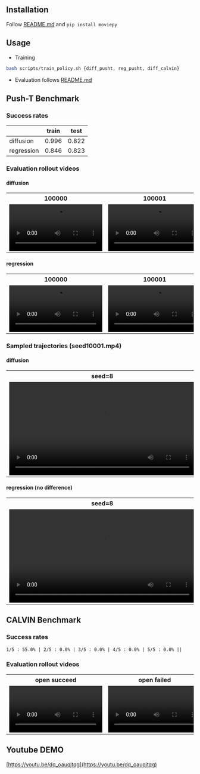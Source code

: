 ## Installation

Follow [README.md](./README.md) and `pip install moviepy`

## Usage
- Training
```bash
bash scripts/train_policy.sh {diff_pusht, reg_pusht, diff_calvin}
```

- Evaluation follows [README.md](./README.md)


## Push-T Benchmark

### Success rates

|          | train | test  |
|----------|-------|-------|
| diffusion| 0.996 | 0.822 |
| regression| 0.846 | 0.823 |

### Evaluation rollout videos

#### diffusion
<table>
	<tr>
		<th>100000</th>
		<th>100001</th>
		<th>100002</th>
		<th>100003</th>
	</tr>
	<tr>
		<td>
			<video controls width="250">
				<source src="./demo/diff_pusht_eval_output/media/seed100000.mp4" type="video/mp4">
			</video>
		</td>
		<td>
			<video controls width="250">
				<source src="./demo/diff_pusht_eval_output/media/seed100001.mp4" type="video/mp4">
			</video>
		</td>
		<td>
			<video controls width="250">
				<source src="./demo/diff_pusht_eval_output/media/seed100002.mp4" type="video/mp4">
			</video>
		</td>
		<td>
			<video controls width="250">
				<source src="./demo/diff_pusht_eval_output/media/seed100003.mp4" type="video/mp4">
			</video>
		</td>
	</tr>
</table>


#### regression

<table>
	<tr>
		<th>100000</th>
		<th>100001</th>
		<th>100002</th>
		<th>100003</th>
	</tr>
	<tr>
		<td>
			<video controls width="250">
				<source src="./demo/reg_pusht_eval_output/media/seed100000.mp4" type="video/mp4">
			</video>
		</td>
		<td>
			<video controls width="250">
				<source src="./demo/reg_pusht_eval_output/media/seed100001.mp4" type="video/mp4">
			</video>
		</td>
		<td>
			<video controls width="250">
				<source src="./demo/reg_pusht_eval_output/media/seed100002.mp4" type="video/mp4">
			</video>
		</td>
		<td>
			<video controls width="250">
				<source src="./demo/reg_pusht_eval_output/media/seed100003.mp4" type="video/mp4">
			</video>
		</td>
	</tr>
</table>

### Sampled trajectories (seed10001.mp4)
#### diffusion
<table>
	<tr>
		<th>seed=8</th>
		<th>seed=16</th>
	</tr>
	<tr>
		<td>
			<video controls width="500">
				<source src="./demo/diff_pusht_eval_output_8/media/seed100001.mp4" type="video/mp4">
			</video>
		</td>
		<td>
			<video controls width="500">
				<source src="./demo/diff_pusht_eval_output_16/media/seed100001.mp4" type="video/mp4">
			</video>
		</td>
	</tr>
</table>

#### regression (no difference)
<table>
	<tr>
		<th>seed=8</th>
		<th>seed=16</th>
	</tr>
	<tr>
		<td>
			<video controls width="500">
				<source src="./demo/reg_pusht_eval_output_8/media/seed100001.mp4" type="video/mp4">
			</video>
		</td>
		<td>
			<video controls width="500">
				<source src="./demo/reg_pusht_eval_output_16/media/seed100001.mp4" type="video/mp4">
			</video>
		</td>
	</tr>
</table>

## CALVIN Benchmark

### Success rates 
```
1/5 : 55.0% | 2/5 : 0.0% | 3/5 : 0.0% | 4/5 : 0.0% | 5/5 : 0.0% ||
```

### Evaluation rollout videos 
<table>
	<tr>
		<th>open succeed</th>
		<th>open failed</th>
		<th>close succeed 1</th>
		<th>close succeed 2</th>
	</tr>
	<tr>
		<td>
			<video controls width="250">
				<source src="./demo/calvin_eval_30000/calvin_seq7.mp4" type="video/mp4">
			</video>
		</td>
		<td>
			<video controls width="250">
				<source src="./demo/calvin_eval_30000/calvin_seq8.mp4" type="video/mp4">
			</video>
		</td>
		<td>
			<video controls width="250">
				<source src="./demo/calvin_eval_30000/calvin_seq30.mp4" type="video/mp4">
			</video>
		</td>
		<td>
			<video controls width="250">
				<source src="./demo/calvin_eval_30000/calvin_seq70.mp4" type="video/mp4">
			</video>
		</td>
	</tr>
</table>


## Youtube DEMO
[https://youtu.be/dq_oauqjtqg](https://youtu.be/dq_oauqjtqg)
